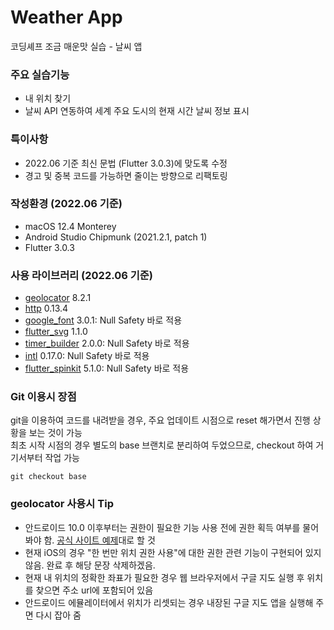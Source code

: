 # Weather App

코딩셰프 조금 매운맛 실습 - 날씨 앱

### 주요 실습기능

* 내 위치 찾기
* 날씨 API 연동하여 세계 주요 도시의 현재 시간 날씨 정보 표시

### 특이사항

* 2022.06 기준 최신 문법 (Flutter 3.0.3)에 맞도록 수정
* 경고 및 중복 코드를 가능하면 줄이는 방향으로 리팩토링

### 작성환경 (2022.06 기준)

* macOS 12.4 Monterey
* Android Studio Chipmunk (2021.2.1, patch 1)
* Flutter 3.0.3

### 사용 라이브러리 (2022.06 기준)

* [geolocator](https://pub.dev/packages/geolocator) 8.2.1
* [http](https://pub.dev/packages/http) 0.13.4
* [google_font](https://pub.dev/packages/google_font) 3.0.1: Null Safety 바로 적용
* [flutter_svg](https://pub.dev/packages/flutter_svg) 1.1.0
* [timer_builder](https://pub.dev/packages/timer_builder) 2.0.0: Null Safety 바로 적용
* [intl](https://pub.dev/packages/intl) 0.17.0: Null Safety 바로 적용
* [flutter_spinkit](https://pub.dev/packages/flutter_spinkit) 5.1.0: Null Safety 바로 적용

### Git 이용시 장점

git을 이용하여 코드를 내려받을 경우, 주요 업데이트 시점으로 reset 해가면서 진행 상황을 보는 것이 가능  
최초 시작 시점의 경우 별도의 base 브랜치로 분리하여 두었으므로, checkout 하여 거기서부터 작업 가능  

```git checkout base```

### geolocator 사용시 Tip

* 안드로이드 10.0 이후부터는 권한이 필요한 기능 사용 전에 권한 획득 여부를 물어봐야 함. [공식 사이트 예제](https://pub.dev/packages/geolocator#example)대로 할 것
* 현재 iOS의 경우 "한 번만 위치 권한 사용"에 대한 권한 관련 기능이 구현되어 있지 않음. 완료 후 해당 문장 삭제하겠음.
* 현재 내 위치의 정확한 좌표가 필요한 경우 웹 브라우저에서 구글 지도 실행 후 위치를 찾으면 주소 url에 포함되어 있음
* 안드로이드 에뮬레이터에서 위치가 리셋되는 경우 내장된 구글 지도 앱을 실행해 주면 다시 잡아 줌